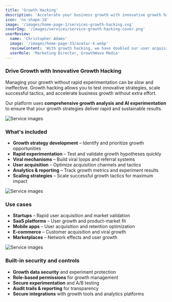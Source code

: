 ```yaml
---
title: 'Growth Hacking'
description: 'Accelerate your business growth with innovative growth hacking strategies and rapid experimentation.'
icon: 'ns-shape-18'
image: '/images/home-page-1/services-growth-hacking.svg'
coverImg: '/images/services/service-growth-hacking-cover.png'
userReview:
  name: 'Christopher Adams'
  image: '/images/home-page-33/avatar-4.webp'
  reviewContent: 'With growth hacking, we have doubled our user acquisition while cutting growth costs in half. It has become a vital part of our growth strategy.'
  userRole: 'Marketing Director, GrowthWave Media'
---
```


### Drive Growth with Innovative Growth Hacking

Managing your growth without rapid experimentation can be slow and ineffective. Growth hacking allows you to test innovative strategies, scale successful tactics, and accelerate business growth without extra effort.

Our platform uses **comprehensive growth analysis and AI experimentation** to ensure that your growth strategies deliver rapid and sustainable results.

![Service images](/images/services/service-details-1.png)

### What's included

- **Growth strategy development** – Identify and prioritize growth opportunities
- **Rapid experimentation** – Test and validate growth hypotheses quickly
- **Viral mechanisms** – Build viral loops and referral systems
- **User acquisition** – Optimize acquisition channels and tactics
- **Analytics & reporting** – Track growth metrics and experiment results
- **Scaling strategies** – Scale successful growth tactics for maximum impact

![Service images](/images/services/service-details-2.png)

### Use cases

- **Startups** – Rapid user acquisition and market validation
- **SaaS platforms** – User growth and product-market fit
- **Mobile apps** – User acquisition and retention optimization
- **E-commerce** – Customer acquisition and viral growth
- **Marketplaces** – Network effects and user growth

![Service images](/images/services/service-details-3.jpg)

### Built-in security and controls

- **Growth data security** and experiment protection
- **Role-based permissions** for growth management
- **Secure experimentation** and A/B testing
- **Audit trails & reporting** for transparency
- **Secure integrations** with growth tools and analytics platforms
